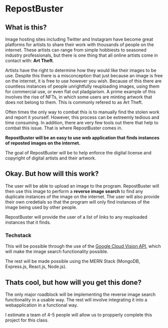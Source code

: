# RepostBuster

## What is this?

Image hosting sites including Twitter and Instagram have become great platforms for artists to share their work with thousands of people on the internet. These artists can range from simple hobbiests to seasoned industry professionals, but there is one thing that all online artists come in contact with: **Art Theft**.

Artists have the right to determine how they would like their images to be use. Despite this there is a misconception that just because an image is free on the internet, it is free to use however you wish. Because of this there are countless instances of people unrightfully reuploading images, using them for commercial use, or even flat out pladgiarism. A prime example of this involves the rise of NFTs, in which some users are minting artwork that does not belong to them. This is commonly refered to as Art Theft.

Often times the only way to combat this is to manually find the stolen work and report it yourself. However, this process can be extreemly tedious and time consuming. In addition, there are very few tools out there that help to combat this issue. That is where RepostBuster comes in.

**RepostBuster will be an easy to use web application that finds instances of reposted images on the internet.**

The goal of RepostBuster will be to help enforce the digital license and copyright of digital artists and their artwork. 


## Okay. But how will this work?

The user will be able to upload an image to the program. RepostBuster will then use this image to perform a **reverse image search** to find any duplicate instances of the image on the internet. The user will also provide their own credetials so that the program will only find instances of the image being used by other people.

RepostBuster will provide the user of a list of links to any reuploaded instances that it finds. 

### Techstack 

This will be possible through the use of the [Google Cloud Vision API](https://cloud.google.com/vision), which will make the image search functionality possible.

The rest will be made possible using the MERN Stack (MongoDB, Express.js, React.js, Node.js).

## Thats cool, but how will you get this done?

The only major roadblock will be implementing the reverse image search functionality in a usable way. The rest will involve integrating it into a webapplication in a functional way.

I estimate a team of 4-5 people will allow us to propperly complete this project for this class.




